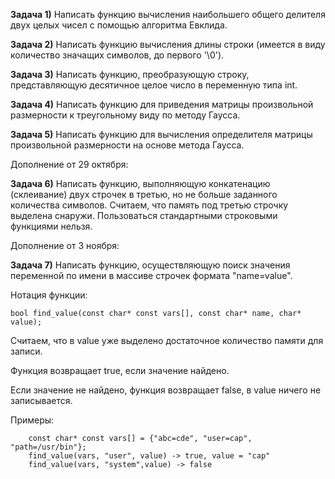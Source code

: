 **Задача 1)** Написать функцию вычисления наибольшего общего делителя двух целых чисел с помощью алгоритма Евклида.

**Задача 2)** Написать функцию вычисления длины строки (имеется в виду количество значащих символов, до первого '\0').

**Задача 3)** Написать функцию, преобразующую строку, представляющую десятичное целое число в переменную типа int.

**Задача 4)** Написать функцию для приведения матрицы произвольной размерности к
треугольному виду по методу Гаусса.

**Задача 5)** Написать функцию для вычисления определителя матрицы произвольной
размерности на основе метода Гаусса.

Дополнение от 29 октября:

**Задача 6)** Написать функцию, выполняющую конкатенацию (склеивание) двух строчек в третью, но не больше заданного количества символов. Считаем, что память под третью строчку выделена снаружи. Пользоваться стандартными строковыми функциями нельзя.

Дополнение от 3 ноября:

**Задача 7)** Написать функцию, осуществляющую поиск значения переменной по имени в массиве строчек формата "name=value". 

Нотация функции:
```
bool find_value(const char* const vars[], const char* name, char* value);
```
Считаем, что в value уже выделено достаточное количество памяти для записи.

Функция возвращает true, если значение найдено.

Если значение не найдено, функция возвращает false, в value ничего не записывается.

Примеры:
``` 
	const char* const vars[] = {"abc=cde", "user=cap", "path=/usr/bin"};
    find_value(vars, "user", value) -> true, value = "cap"
    find_value(vars, "system",value) -> false
```
